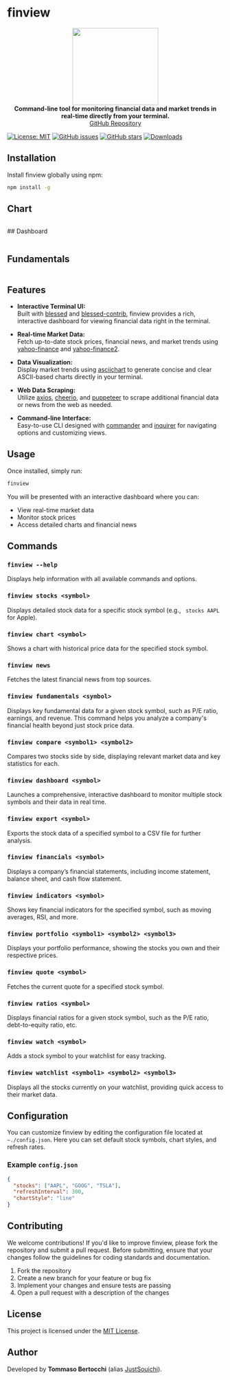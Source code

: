 
# finview

<p align="center">
  <img src="https://raw.githubusercontent.com/JustSouichi/finview/refs/heads/main/img/logo.svg" width="200" height="179" alt="">
  <br><strong>Command-line tool for monitoring financial data and market trends in real-time directly from your terminal.</strong>
  <br><a href="https://github.com/JustSouichi/finview">GitHub Repository</a>
</p>


[![License: MIT](https://img.shields.io/badge/License-MIT-yellow.svg)](https://raw.githubusercontent.com/JustSouichi/finview/refs/heads/main/LICENSE)
[![GitHub issues](https://img.shields.io/github/issues/JustSouichi/finview.svg)](https://github.com/JustSouichi/finview/issues)
[![GitHub stars](https://img.shields.io/github/stars/JustSouichi/finview.svg?style=social&label=Stars)](https://github.com/JustSouichi/finview/stargazers)
[![Downloads](https://img.shields.io/npm/dt/finview.svg)](https://www.npmjs.com/package/finview)




## Installation

Install finview globally using npm:

```bash
npm install -g 
```

## Chart
<p align="center">
<img src="https://raw.githubusercontent.com/JustSouichi/finview/refs/heads/main/img/chart.png"  alt="">
</p>
## Dashboard
<p align="center">
<img src="https://raw.githubusercontent.com/JustSouichi/finview/refs/heads/main/img/dashboard.png"  alt="">
</p>

## Fundamentals
<p align="center">
<img src="https://raw.githubusercontent.com/JustSouichi/finview/refs/heads/main/img/fundamentals.png"  alt="">
</p>

## Features

- **Interactive Terminal UI:**  
  Built with [blessed](https://github.com/chjj/blessed) and [blessed-contrib](https://github.com/yaronn/blessed-contrib), finview provides a rich, interactive dashboard for viewing financial data right in the terminal.

- **Real-time Market Data:**  
  Fetch up-to-date stock prices, financial news, and market trends using [yahoo-finance](https://www.npmjs.com/package/yahoo-finance) and [yahoo-finance2](https://www.npmjs.com/package/yahoo-finance2).

- **Data Visualization:**  
  Display market trends using [asciichart](https://github.com/kroitor/asciichart) to generate concise and clear ASCII-based charts directly in your terminal.

- **Web Data Scraping:**  
  Utilize [axios](https://github.com/axios/axios), [cheerio](https://github.com/cheeriojs/cheerio), and [puppeteer](https://github.com/puppeteer/puppeteer) to scrape additional financial data or news from the web as needed.

- **Command-line Interface:**  
  Easy-to-use CLI designed with [commander](https://github.com/tj/commander.js) and [inquirer](https://github.com/SBoudrias/Inquirer.js) for navigating options and customizing views.

## Usage

Once installed, simply run:

```bash
finview
```

You will be presented with an interactive dashboard where you can:

- View real-time market data
- Monitor stock prices
- Access detailed charts and financial news

## Commands

### `finview --help`
Displays help information with all available commands and options.



### `finview stocks <symbol>`
Displays detailed stock data for a specific stock symbol (e.g., ` stocks AAPL` for Apple).

### `finview chart <symbol>`
Shows a chart with historical price data for the specified stock symbol.

### `finview news`
Fetches the latest financial news from top sources.



### `finview fundamentals <symbol>`
Displays key fundamental data for a given stock symbol, such as P/E ratio, earnings, and revenue. This command helps you analyze a company's financial health beyond just stock price data.

### `finview compare <symbol1> <symbol2>`
Compares two stocks side by side, displaying relevant market data and key statistics for each.

### `finview dashboard <symbol>`
Launches a comprehensive, interactive dashboard to monitor multiple stock symbols and their data in real time.

### `finview export <symbol>`
Exports the stock data of a specified symbol to a CSV file for further analysis.

### `finview financials <symbol>`
Displays a company’s financial statements, including income statement, balance sheet, and cash flow statement.

### `finview indicators <symbol>`
Shows key financial indicators for the specified symbol, such as moving averages, RSI, and more.

### `finview portfolio <symbol1> <symbol2> <symbol3>`
Displays your portfolio performance, showing the stocks you own and their respective prices.

### `finview quote <symbol>`
Fetches the current quote for a specified stock symbol.

### `finview ratios <symbol>`
Displays financial ratios for a given stock symbol, such as the P/E ratio, debt-to-equity ratio, etc.

### `finview watch <symbol>`
Adds a stock symbol to your watchlist for easy tracking.

### `finview watchlist <symbol1> <symbol2> <symbol3>`
Displays all the stocks currently on your watchlist, providing quick access to their market data.

## Configuration

You can customize finview by editing the configuration file located at `~./config.json`. Here you can set default stock symbols, chart styles, and refresh rates.

### Example `config.json`
```json
{
  "stocks": ["AAPL", "GOOG", "TSLA"],
  "refreshInterval": 300,
  "chartStyle": "line"
}
```

## Contributing

We welcome contributions! If you'd like to improve finview, please fork the repository and submit a pull request. Before submitting, ensure that your changes follow the guidelines for coding standards and documentation.

1. Fork the repository
2. Create a new branch for your feature or bug fix
3. Implement your changes and ensure tests are passing
4. Open a pull request with a description of the changes

## License

This project is licensed under the [MIT License](https://raw.githubusercontent.com/JustSouichi/finview/refs/heads/main/LICENSE).

## Author

Developed by **Tommaso Bertocchi** (alias [JustSouichi](https://github.com/JustSouichi)).
